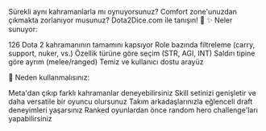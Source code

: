 Sürekli aynı kahramanlarla mı oynuyorsunuz? Comfort zone'unuzdan çıkmakta zorlanıyor musunuz?
Dota2Dice.com ile tanışın! 🎲
✨ Neler sunuyor:

126 Dota 2 kahramanının tamamını kapsıyor
Role bazında filtreleme (carry, support, nuker, vs.)
Özellik türüne göre seçim (STR, AGI, INT)
Saldırı tipine göre ayrım (melee/ranged)
Temiz ve kullanıcı dostu arayüz

🎯 Neden kullanmalısınız:

Meta'dan çıkıp farklı kahramanlar deneyebilirsiniz
Skill setinizi genişletir ve daha versatile bir oyuncu olursunuz
Takım arkadaşlarınızla eğlenceli draft deneyimleri yaşarsınız
Ranked oyunlardan önce random hero challenge'ları yapabilirsiniz

